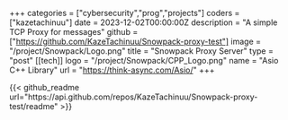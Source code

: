 +++
categories = ["cybersecurity","prog","projects"]
coders = ["kazetachinuu"]
date = 2023-12-02T00:00:00Z
description = "A simple TCP Proxy for messages"
github = ["https://github.com/KazeTachinuu/Snowpack-proxy-test"]
image = "/project/Snowpack/Logo.png"
title = "Snowpack Proxy Server"
type = "post"
[[tech]]
logo = "/project/Snowpack/CPP_Logo.png"
name = "Asio C++ Library"
url = "https://think-async.com/Asio/"
+++

<div style="max-width: 900px; margin: 0 auto;">
{{< github_readme url="https://api.github.com/repos/KazeTachinuu/Snowpack-proxy-test/readme" >}}
</div>














